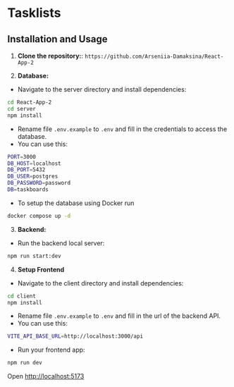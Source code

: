 # Tasklists

## Installation and Usage

1. **Clone the repository:**: ```https://github.com/Arseniia-Damaksina/React-App-2```

2. **Database:**
- Navigate to the server directory and install dependencies:

```bash
cd React-App-2
cd server
npm install
```

- Rename file ```.env.example``` to ```.env``` and fill in the credentials to access the database.
- You can use this:

```bash
PORT=3000
DB_HOST=localhost
DB_PORT=5432
DB_USER=postgres
DB_PASSWORD=password
DB=taskboards
```
- To setup the database using Docker run

```bash
docker compose up -d
```

3. **Backend:**
- Run the backend local server:

```bash
npm run start:dev
```

4. **Setup Frontend**
- Navigate to the client directory and install dependencies:

```bash
cd client
npm install
```
- Rename file ```.env.example``` to ```.env``` and fill in the url of the backend API.
- You can use this:
```bash
VITE_API_BASE_URL=http://localhost:3000/api
```
- Run your frontend app:
```bash
npm run dev
```

Open [http://localhost:5173](http://localhost:5173)
